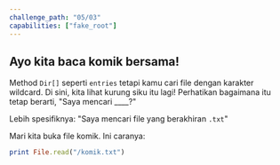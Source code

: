 ```yaml
---
challenge_path: "05/03"
capabilities: ["fake_root"]
---
```


## Ayo kita baca komik bersama!

Method `Dir[]` seperti `entries` tetapi kamu cari file dengan karakter wildcard. Di sini, kita lihat kurung siku itu lagi! Perhatikan bagaimana itu tetap berarti, "Saya mencari ____?"

Lebih spesifiknya: "Saya mencari file yang berakhiran `.txt`"

Mari kita buka file komik. Ini caranya:

```ruby
print File.read("/komik.txt")
```
